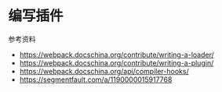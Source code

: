 # 编写插件

参考资料

- https://webpack.docschina.org/contribute/writing-a-loader/
- https://webpack.docschina.org/contribute/writing-a-plugin/
- https://webpack.docschina.org/api/compiler-hooks/
- https://segmentfault.com/a/1190000015917768
